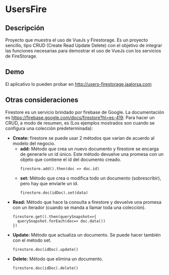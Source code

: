 # UsersFire

## Descripción

Proyecto que muestra el uso de VueJs y Firestorage.
Es un proyecto sencillo, tipo CRUD (Create Read Update Delete) con el objetivo de integrar las funciones necesarias para demostrar el uso de VueJs con los servicios de FireStorage.

## Demo

El aplicativo lo pueden probar en http://users-firestorage.jaalorsa.com

## Otras consideraciones

Firestore es un servicio brindado por firebase de Google. La documentación es https://firebase.google.com/docs/firestore?hl=es-419.
Para hacer un CRUD, a modo de resumen, es (Los ejemplos mostrados son cuando se configura una colección predeterminada):

- **Create:** firestore se puede usar 2 métodos que varían de acuerdo al modelo del negocio.
  - **add:** Método que crea un nuevo documento y firestore se encarga de generarle un id único. Este método devuelve una promesa con un objeto que contiene el id del documento creado.
    ```
    firestore.add().then(doc => doc.id)
    ```
  - **set:** Método que crea o modifica todo un documento (sobrescribir), pero hay que enviarle un id.
    ```
    firestore.doc(idDoc).set(data)
    ```
- **Read:** Método que hace la consulta a firestore y devuelve una promesa con un iterador (cuando se manda a llamar toda una colección).
  ```
  firestore.get().then(querySnapshot=>{
    querySnapshot.forEach(doc=> doc.data())
  })
  ```
- **Update:** Método que actualiza un documento. Se puede hacer también con el método set.
  ```
  firestore.doc(idDoc).update()
  ```
- **Delete:** Método que elimina un documento.
  ```
  firestore.doc(idDoc).delete()
  ```
